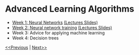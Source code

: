 # Advanced Learning Algorithms
* [Week 1: Neural Networks](./week-01/README.md) [(Lectures Slides)](./week-01/C2_W1.pdf)
* [Week 2: Neural network training](./week-02/README.md) [(Lectures Slides)](./week-02/C2_W2.pdf)
* Week 3: Advice for applying machine learning
* Week 4: Decision trees

[<<Previous](../Course-01-Supervised%20Machine%20Learning/week-03/README.md) | [Next>>](./week-01/README.md)